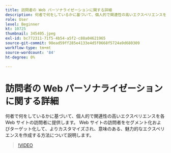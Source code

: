 ```yaml
---
title: 訪問者の Web パーソナライゼーションに関する詳細
description: 何者で何をしているかに基づいて、個人的で関連性の高いエクスペリエンスを各 Web サイトの訪問者に提供します。 Web サイトの訪問者をセグメント化およびターゲット化して、よりカスタマイズされ、意味のある、魅力的なエクスペリエンスを作成する方法について説明します。
role: User
level: Beginner
kt: 10725
thumbnail: 345405.jpeg
exl-id: bc772311-71f5-4b54-a5f2-c88a04621965
source-git-commit: 98ead59ff285e4133e4d5f0668f5724a9d680309
workflow-type: tm+mt
source-wordcount: '84'
ht-degree: 0%

---
```


# 訪問者の Web パーソナライゼーションに関する詳細

何者で何をしているかに基づいて、個人的で関連性の高いエクスペリエンスを各 Web サイトの訪問者に提供します。 Web サイトの訪問者をセグメント化およびターゲット化して、よりカスタマイズされ、意味のある、魅力的なエクスペリエンスを作成する方法について説明します。

>[!VIDEO](https://video.tv.adobe.com/v/345405/?quality=12&learn=on)
